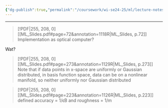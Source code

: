 ```yaml
---
{"dg-publish":true,"permalink":"/coursework/wi-se24-25/ml/lecture-notes-ml/","noteIcon":""}
---
```


---
> [!PDF|255, 208, 0] [[ML_Slides.pdf#page=72&annotation=1118R|ML_Slides, p.72]]
> Implementation as optical computer?

Wat?

> [!PDF|255, 208, 0] [[ML_Slides.pdf#page=273&annotation=1129R|ML_Slides, p.273]]
> Note that if data points in x-space are uniformly or Gaussian distributed, in basis function space, data can be on a nonlinear manifold, so neither uniformly nor Gaussian distributed


> [!PDF|255, 208, 0] [[ML_Slides.pdf#page=223&annotation=1126R|ML_Slides, p.223]]
> defined accuracy = 1/ϵB and roughness = 1/m
